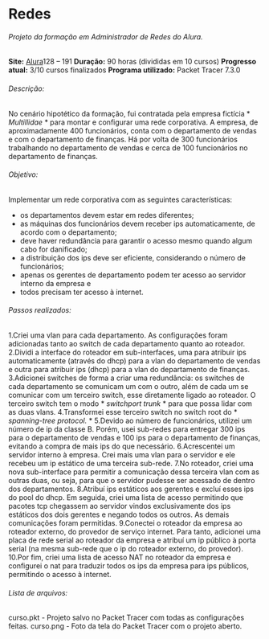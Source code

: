 # Redes

###### Projeto da formação em Administrador de Redes do Alura.

**Site:** [Alura](www.alura.com.br)128 – 191
**Duração:** 90 horas (divididas em 10 cursos)
**Progresso atual:** 3/10 cursos finalizados
**Programa utilizado:** Packet Tracer 7.3.0

###### Descrição:

No cenário hipotético da formação, fui contratada pela empresa fictícia * *Multillidae* * para montar e configurar uma rede corporativa. A empresa, de aproximadamente 400 funcionários, conta com o departamento de vendas e com o departamento de finanças. Há por volta de 300 funcionários trabalhando no departamento de vendas e cerca de 100 funcionários no departamento de finanças.

###### Objetivo:

Implementar um rede corporativa com as seguintes características:

- os departamentos devem estar em redes diferentes;
- as máquinas dos funcionários devem receber ips automaticamente, de acordo com o departamento;
- deve haver redundância para garantir o acesso mesmo quando algum cabo for danificado;
- a distribuição dos ips deve ser eficiente, considerando o número de funcionários;
- apenas os gerentes de departamento podem ter acesso ao servidor interno da empresa e
- todos precisam ter acesso à internet.

###### Passos realizados:

1.Criei uma vlan para cada departamento. As configurações foram adicionadas tanto ao switch de cada departamento quanto ao roteador.
2.Dividi a interface do roteador em sub-interfaces, uma para atribuir ips automaticamente (através do dhcp) para a vlan do departamento de vendas e outra para atribuir ips (dhcp) para a vlan do departamento de finanças.
3.Adicionei switches de forma a criar uma redundância: os switches de cada departamento se comunicam um com o outro, além de cada um se comunicar com um terceiro switch, esse diretamente ligado ao roteador. O terceiro switch tem o modo * *switchport trunk* * para que possa lidar com as duas vlans.
4.Transformei esse terceiro switch no switch root do * *spanning-tree protocol.* *
5.Devido ao número de funcionários, utilizei um número de ip da classe B. Porém, usei sub-redes para entregar 300 ips para o departamento de vendas e 100 ips para o departamento de finanças, evitando a compra de mais ips do que necessário.
6.Acrescentei um servidor interno à empresa. Crei mais uma vlan para o servidor e ele recebeu um ip estático de uma terceira sub-rede.
7.No roteador, criei uma nova sub-interface para permitir a comunicação dessa terceira vlan com as outras duas, ou seja, para que o servidor pudesse ser acessado de dentro dos departamentos.
8.Atribuí ips estáticos aos gerentes e excluí esses ips do pool do dhcp. Em seguida, criei uma lista de acesso permitindo que pacotes tcp chegassem ao servidor vindos exclusivamente dos ips estáticos dos dois gerentes e negando todos os outros. As demais comunicações foram permitidas.
9.Conectei o roteador da empresa ao roteador externo, do provedor de serviço internet. Para tanto, adicionei uma placa de rede serial ao roteador da empresa e atribuí um ip público à porta serial (na mesma sub-rede que o ip do roteador externo, do provedor).
10.Por fim, criei uma lista de acesso NAT no roteador da empresa e configurei o nat para traduzir todos os ips da empresa para ips públicos, permitindo o acesso à internet.

###### Lista de arquivos:

curso.pkt - Projeto salvo no Packet Tracer com todas as configurações feitas.
curso.png - Foto da tela do Packet Tracer com o projeto aberto.
